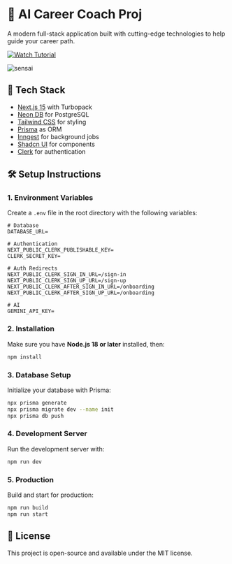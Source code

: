 # 🤖 AI Career Coach Proj

A modern full-stack application built with cutting-edge technologies to help guide your career path.

[![Watch Tutorial](https://img.shields.io/badge/Watch-Tutorial-red)](https://youtu.be/UbXpRv5ApKA)

![sensai](https://github.com/user-attachments/assets/eee79242-4056-4d19-b655-2873788979e1)

## 🚀 Tech Stack

- [Next.js 15](https://nextjs.org/) with Turbopack
- [Neon DB](https://neon.tech/) for PostgreSQL
- [Tailwind CSS](https://tailwindcss.com/) for styling
- [Prisma](https://www.prisma.io/) as ORM
- [Inngest](https://www.inngest.com/) for background jobs
- [Shadcn UI](https://ui.shadcn.com/) for components
- [Clerk](https://clerk.com/) for authentication

## 🛠️ Setup Instructions

### 1. Environment Variables

Create a `.env` file in the root directory with the following variables:

```env
# Database
DATABASE_URL=

# Authentication
NEXT_PUBLIC_CLERK_PUBLISHABLE_KEY=
CLERK_SECRET_KEY=

# Auth Redirects
NEXT_PUBLIC_CLERK_SIGN_IN_URL=/sign-in
NEXT_PUBLIC_CLERK_SIGN_UP_URL=/sign-up
NEXT_PUBLIC_CLERK_AFTER_SIGN_IN_URL=/onboarding
NEXT_PUBLIC_CLERK_AFTER_SIGN_UP_URL=/onboarding

# AI
GEMINI_API_KEY=
```

### 2. Installation

Make sure you have **Node.js 18 or later** installed, then:

```bash
npm install
```

### 3. Database Setup

Initialize your database with Prisma:

```bash
npx prisma generate
npx prisma migrate dev --name init
npx prisma db push    
```

### 4. Development Server

Run the development server with:

```bash
npm run dev
```

### 5. Production

Build and start for production:

```bash
npm run build
npm run start
```

## 📝 License

This project is open-source and available under the MIT license.
